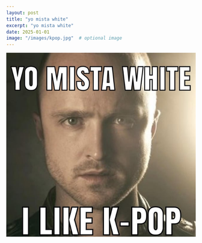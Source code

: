 ```yaml
---
layout: post
title: "yo mista white"
excerpt: "yo mista white"
date: 2025-01-01
image: "/images/kpop.jpg"  # optional image
---
```


<img src="/images/kpop.jpg">
